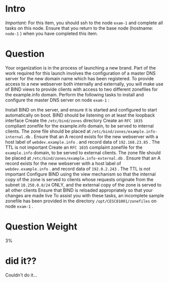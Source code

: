 
# Intro

*Important:* For this item, you should ssh to the node `exam-1` and complete all tasks on this node. Ensure that you return to the base node (hostname: `node-1` ) when you have completed this item.

# Question

Your organization is in the process of launching a new brand. Part of the work required for this launch involves the configuration of a master DNS server for the new domain name which has been registered. To provide access to a new webserver both internally and externally, you will make use of BIND views to provide clients with access to two different zonefiles for the example.info domain. Perform the following tasks to install and configure the master DNS server on node `exam-1` :

Install BIND on the server, and ensure it is started and configured to start automatically on boot. BIND should be listening on at least the loopback interface
Create the `/etc/bind/zones` directory
Create an `RFC 1035` compliant zonefile for the example.info domain, to be served to internal clients. The zone file should be placed at `/etc/bind/zones/example.info-internal.db` . Ensure that an A record exists for the new webserver with a host label of `webdev.example.info` . and record data of `192.168.23.85` . The TTL is not important
Create an `RFC 1035` complaint zonefile for the `example.info` domain, to be served to external clients. The zone file should be placed at `/etc/bind/zones/example.info-external.db` . Ensure that an A record exists for the new webserver with a host label of `webdev.example.info` . and record data of `192.0.2.243` . The TTL is not important
Configure BIND using the view mechanism so that the internal copy of the zone is served to clients whose requests originate from the subnet `10.250.0.0/24` ONLY, and the external copy of the zone is served to all other clients
Ensure that BIND is reloaded appropriately so that your changes are made live
To assist you with these tasks, an incomplete sample zonefile has been provided in the directory `/opt/CESC01001/zonefiles` on node `exam-1` .

# Question Weight

3%

# did it??

Couldn't do it...


